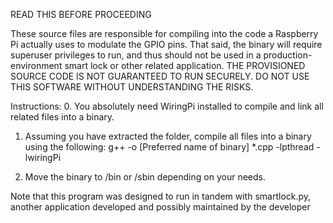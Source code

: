 READ THIS BEFORE PROCEEDING

These source files are responsible for compiling into the code a Raspberry Pi actually uses to modulate the GPIO pins. That said, the binary will require superuser privileges to run, and thus should not be used in a production-environment smart lock or other related application. THE PROVISIONED SOURCE CODE IS NOT GUARANTEED TO RUN SECURELY. DO NOT USE THIS SOFTWARE WITHOUT UNDERSTANDING THE RISKS.

Instructions:
0. You absolutely need WiringPi installed to compile and link all related files into a binary.

1. Assuming you have extracted the folder, compile all files into a binary using the following:
    g++ -o [Preferred name of binary] *.cpp -lpthread -lwiringPi

2. Move the binary to /bin or /sbin depending on your needs.

Note that this program was designed to run in tandem with smartlock.py, another application developed and possibly maintained by the developer
